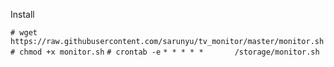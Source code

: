 Install


`# wget https://raw.githubusercontent.com/sarunyu/tv_monitor/master/monitor.sh`
`# chmod +x monitor.sh`
`# crontab -e`
`* * * * *       /storage/monitor.sh`
